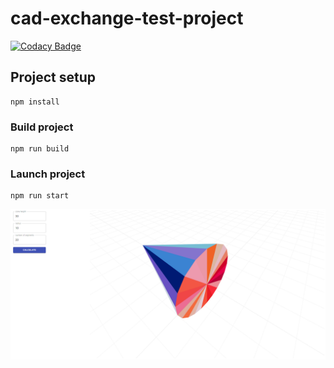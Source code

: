 # cad-exchange-test-project
[![Codacy Badge](https://app.codacy.com/project/badge/Grade/996f7999507b41f198dac4e54ed71a56)](https://www.codacy.com/gh/michaellux/cad-exchange-test-project/dashboard?utm_source=github.com&amp;utm_medium=referral&amp;utm_content=michaellux/cad-exchange-test-project&amp;utm_campaign=Badge_Grade)
## Project setup
```
npm install
```

### Build project
```
npm run build
```

### Launch project
```
npm run start
```
![Скриншот программы](./working_app.png)
